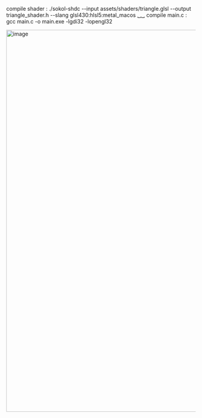 compile shader : ./sokol-shdc --input assets/shaders/triangle.glsl --output triangle_shader.h --slang glsl430:hlsl5:metal_macos ␣␣
compile main.c : gcc main.c -o main.exe -lgdi32 -lopengl32
 
<img width="1231" height="1016" alt="image" src="https://github.com/user-attachments/assets/b511d854-2c91-45be-b0bc-4fe5a7ba0c0a" />

